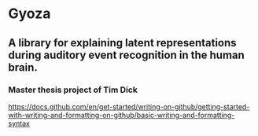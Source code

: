 # Gyoza 
## A library for explaining latent representations during auditory event recognition in the human brain.
### Master thesis project of Tim Dick
https://docs.github.com/en/get-started/writing-on-github/getting-started-with-writing-and-formatting-on-github/basic-writing-and-formatting-syntax